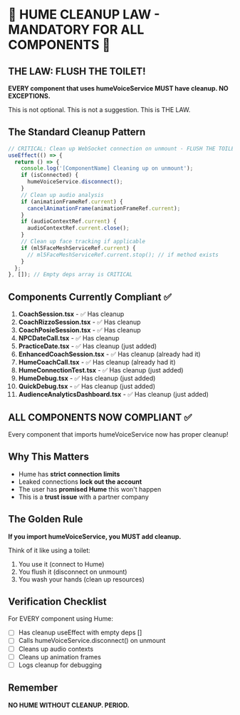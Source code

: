 # 🚨 HUME CLEANUP LAW - MANDATORY FOR ALL COMPONENTS 🚨

## THE LAW: FLUSH THE TOILET!

**EVERY component that uses humeVoiceService MUST have cleanup. NO EXCEPTIONS.**

This is not optional. This is not a suggestion. This is THE LAW.

## The Standard Cleanup Pattern

```typescript
// CRITICAL: Clean up WebSocket connection on unmount - FLUSH THE TOILET!
useEffect(() => {
  return () => {
    console.log('[ComponentName] Cleaning up on unmount');
    if (isConnected) {
      humeVoiceService.disconnect();
    }
    // Clean up audio analysis
    if (animationFrameRef.current) {
      cancelAnimationFrame(animationFrameRef.current);
    }
    if (audioContextRef.current) {
      audioContextRef.current.close();
    }
    // Clean up face tracking if applicable
    if (ml5FaceMeshServiceRef.current) {
      // ml5FaceMeshServiceRef.current.stop(); // if method exists
    }
  };
}, []); // Empty deps array is CRITICAL
```

## Components Currently Compliant ✅

1. **CoachSession.tsx** - ✅ Has cleanup
2. **CoachRizzoSession.tsx** - ✅ Has cleanup
3. **CoachPosieSession.tsx** - ✅ Has cleanup
4. **NPCDateCall.tsx** - ✅ Has cleanup
5. **PracticeDate.tsx** - ✅ Has cleanup (just added)
6. **EnhancedCoachSession.tsx** - ✅ Has cleanup (already had it)
7. **HumeCoachCall.tsx** - ✅ Has cleanup (already had it)
8. **HumeConnectionTest.tsx** - ✅ Has cleanup (just added)
9. **HumeDebug.tsx** - ✅ Has cleanup (just added)
10. **QuickDebug.tsx** - ✅ Has cleanup (just added)
11. **AudienceAnalyticsDashboard.tsx** - ✅ Has cleanup (just added)

## ALL COMPONENTS NOW COMPLIANT ✅

Every component that imports humeVoiceService now has proper cleanup!

## Why This Matters

- Hume has **strict connection limits**
- Leaked connections **lock out the account**
- The user has **promised Hume** this won't happen
- This is a **trust issue** with a partner company

## The Golden Rule

**If you import humeVoiceService, you MUST add cleanup.**

Think of it like using a toilet:
1. You use it (connect to Hume)
2. You flush it (disconnect on unmount)
3. You wash your hands (clean up resources)

## Verification Checklist

For EVERY component using Hume:
- [ ] Has cleanup useEffect with empty deps []
- [ ] Calls humeVoiceService.disconnect() on unmount
- [ ] Cleans up audio contexts
- [ ] Cleans up animation frames
- [ ] Logs cleanup for debugging

## Remember

**NO HUME WITHOUT CLEANUP. PERIOD.**
